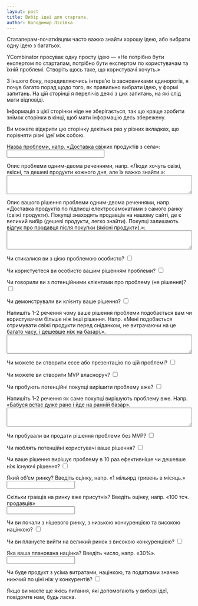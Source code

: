 ```yaml
---
layout: post
title: Вибір ідеї для стартапа.
author: Володимир Лісівка
---
```


Статаперам-початківцям часто важко знайти хорошу ідею, або вибрати одну ідею з багатьох.

YCombinator просуває одну просту ідею — «Не потрібно бути експертом по
стартапам, потрібно бути експертом по користувачам та їхній проблемі.
Створіть щось таке, що користувачі хочуть.»

З іншого боку, передивляючись інтервʼю із засновниками єдинорогів, я
почув багато порад щодо того, як правильно вибрати ідею, у формі
запитань. На цій сторінці я перелічів деякі з цих запитань, на які слід
мати відповіді.

Інформація з цієї сторінки ніде не зберігається, так що краще зробити
знімок сторінки в кінці, щоб мати інформацію десь збережену.

Ви можете відкрити цю сторінку декілька раз у різних вкладках, що
порівняти різні ідеї між собою.

<label for="problem_name">Назва проблеми, напр. «Доставка свіжих продуктів з села»: <br/><input id="problem_name" size="30"></label>

<label for="problem">Опис проблеми одним-двома реченнями, напр. «Люди хочуть свіжі, якісні, та дешеві продукти кожного дня, але їх важко знайти.»: <br/> <textarea id="problem" cols="60" rows="3"></textarea></label>

<label for="solution">Опис вашого рішення проблеми одним-двома реченнями, напр. «Доставка продуктів по підписці електросамокатами з самого ранку (свіжі продукти). Покупці знаходять продавців на нашому сайті, де є великий вибір (дешеві продукти, легко знайти). Покупці залишають відгук про продавця після покупки (якісні продукти).»: <br/> <textarea id="solution" cols="60" rows="3"></textarea></label>

<label>Чи стикалися ви з цією проблемою особисто? <input type="checkbox" /> </label>

<label>Чи користуєтеся ви особисто вашим рішенням проблеми? <input type="checkbox" /> </label>

<label>Чи говорили ви з потенційними клієнтами про проблему (не рішення)? <input type="checkbox" /> </label>

<label>Чи демонстрували ви клієнту ваше рішення? <input type="checkbox" /> </label>

<label for="better_solution">Напишіть 1-2 речення чому ваше рішення проблеми подобається вам чи користувачам більше ніж інші рішення. Напр. «Мені подобається отримувати свіжі продукти перед сніданком, не витрачаючи на це багато часу, і дешевше ніж на базарі.».<br/> <textarea id="better_solution" cols="60" rows="3"></textarea> </label>

<label>Чи можете ви створити ессе або презентацію по цій проблемі? <input type="checkbox" /> </label>

<label>Чи можете ви створити MVP власноруч? <input type="checkbox" /> </label>

<label>Чи пробують потенційні покупці вирішити проблему вже? <input type="checkbox" /> </label>

<label for="current_solution">Напишіть 1-2 речення як саме покупці вирішують проблему вже. Напр. «Бабуся встає дуже рано і йде на ранній базар». <br/> <textarea id="current_solution" cols="60" rows="3"></textarea> </label>

<label>Чи пробували ви продати рішення проблеми без MVP? <input type="checkbox" /> </label>

<label>Чи люблять потенційні користувачі ваше рішення? <input type="checkbox" /> </label>

<label>Чи ваше рішення вирішує проблему в 10 раз ефективніше чи дешевше ніж існуючі рішення? <input type="checkbox" /> </label>

<label>Який обʼєм ринку? Введіть оцінку, напр. «1 мільярд гривень в місяць.» <br/> <input type="text" /> </label>

<label>Скільки гравців на ринку вже присутніх? Введіть оцінку, напр. «100 тсч. продавців» <br/> <input type="text" /> </label>

<label>Чи ви почали з нішевого ринку, з низькою конкуренцією та високою націнкою? <input type="checkbox" /> </label>

<label>Чи ви плануєте вийти на великий ринок з високою конкуренцією? <input type="checkbox" /> </label>

<label>Яка ваша планована націнка? Введіть число, напр. «30%». <br/> <input type="text" /> </label>

<label>Чи буде продукт з усіма витратами, націнкою, та податками значно нижчий по ціні ніж у конкурентів? <input type="checkbox" /> </label>

Якщо ви маєте ще якісь питання, які допомогають у виборі ідеї, повідомте нам, будь ласка.